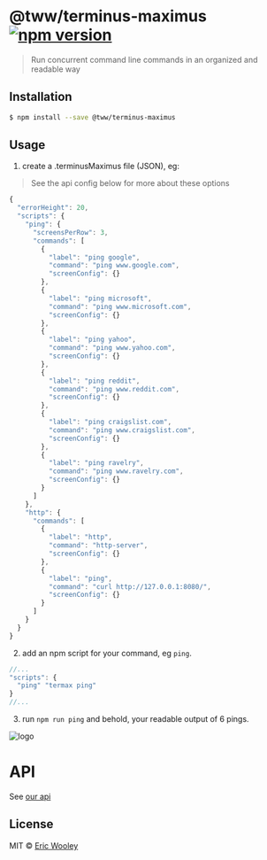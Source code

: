 # @tww/terminus-maximus [![npm version](https://badge.fury.io/js/%40tww%2Fterminus-maximus.svg)](https://badge.fury.io/js/%40tww%2Fterminus-maximus)

> Run concurrent command line commands in an organized and readable way

## Installation

```sh
$ npm install --save @tww/terminus-maximus
```

## Usage
1. create a .terminusMaximus file (JSON), eg:

> See the api config below for more about these options
```js
{
  "errorHeight": 20,
  "scripts": {
    "ping": {
      "screensPerRow": 3,
      "commands": [
        {
          "label": "ping google",
          "command": "ping www.google.com",
          "screenConfig": {}
        },
        {
          "label": "ping microsoft",
          "command": "ping www.microsoft.com",
          "screenConfig": {}
        },
        {
          "label": "ping yahoo",
          "command": "ping www.yahoo.com",
          "screenConfig": {}
        },
        {
          "label": "ping reddit",
          "command": "ping www.reddit.com",
          "screenConfig": {}
        },
        {
          "label": "ping craigslist.com",
          "command": "ping www.craigslist.com",
          "screenConfig": {}
        },
        {
          "label": "ping ravelry",
          "command": "ping www.ravelry.com",
          "screenConfig": {}
        }
      ]
    },
    "http": {
      "commands": [
        {
          "label": "http",
          "command": "http-server",
          "screenConfig": {}
        },
        {
          "label": "ping",
          "command": "curl http://127.0.0.1:8080/",
          "screenConfig": {}
        }
      ]
    }
  }
}

```
2. add an npm script for your command, eg `ping`.
```js
//...
"scripts": {
  "ping" "termax ping"
}
//...
```

3. run `npm run ping` and behold, your readable output of 6 pings.

![logo](https://github.com/thewooleyway/thewooleymeta/raw/master/packages/terminus-maximus/docs/ping.png "Logo Title Text 2")


# API

See [our api](./api.md)


## License

MIT © [Eric Wooley](ericwooley.github.com)
